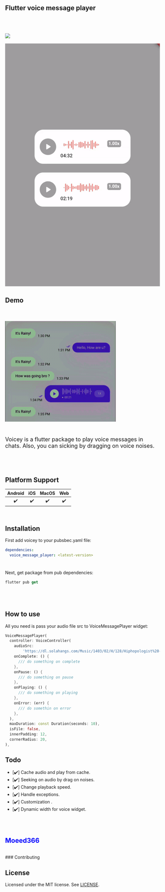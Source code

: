 ## Flutter voice message player

<!-- <p align="center">
    <img src="voicey-logos.jpeg" alt="voice message player" width="200" style="border-radius: 50%; overflow:hidden;">
</p> -->
<div style="height:6px;"></div>

<div style="height:32px;"></div>

![](https://github.com/Moeed366/images/assets/101408316/d39904f4-9417-4c8b-919c-bc8c31c9079d)

![Alt text](vioce_message_player.gif)
## Demo

<div style="height:24px;"></div>

![](voice_message_intro.gif)

<div style="height:12px;"></div>
<p style="font-size: 18px" >
Voicey is a flutter package to play voice messages in chats. Also, you can sicking by dragging on voice noises.
</p>
<div style="height:40px;"></div>

## Platform Support

| Android | iOS | MacOS | Web |
| :-----: | :-: | :---: | :-: |
|   ✔️    | ✔️  |  ✔️   | ✔️  |

<div style="height:16px;"></div>

## Installation

First add voicey to your pubsbec.yaml file:

```yml
dependencies:
  voice_message_player: <latest-version>
```

<div style="height:12px;"></div>

Next, get package from pub dependencies:

```dart
flutter pub get
```

<div style="height:40px;"></div>

## How to use

All you need is pass your audio file src to VoiceMessagePlayer widget:

```dart
VoiceMessagePlayer(
  controller: VoiceController(
    audioSrc:
        'https://dl.solahangs.com/Music/1403/02/H/128/Hiphopologist%20-%20Shakkak%20%28128%29.mp3',
    onComplete: () {
      /// do something on complete
    },
    onPause: () {
      /// do something on pause
    },
    onPlaying: () {
      /// do something on playing
    },
    onError: (err) {
      /// do somethin on error
    },
  ),
  maxDuration: const Duration(seconds: 10),
  isFile: false,
  innerPadding: 12,
  cornerRadius: 20,
),
```

## Todo

- [✔️] Cache audio and play from cache.
- [✔️] Seeking on audio by drag on noises.
- [✔️] Change playback speed.
- [✔️] Handle exceptions.
- [✔️] Customization .
- [✔️] Dynamic width for voice widget.

<div style="height:32px;"></div>


<h2>
<a style="text-decoration: none; color: #0000ff" href="https://github.com/Moeed366">Moeed366</a>
</h2>

<div style="height:16px;"></div>
### Contributing


## License

Licensed under the MIT license. See [LICENSE](https://github.com/Moeed366/voice_message_player/blob/main/LICENSE "LICENSE").

